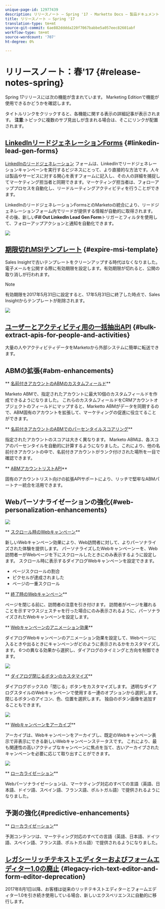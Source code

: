 ```yaml
---
unique-page-id: 12977439
description: リリースノート — Spring '17 - Marketto Docs — 製品ドキュメント
title: リリースノート — Spring '17
translation-type: tm+mt
source-git-commit: 6ae882dddda220f7067babbe5a057eec82601abf
workflow-type: tm+mt
source-wordcount: '707'
ht-degree: 0%

---
```



# リリースノート：春&#39;17 {#release-notes-spring}

Spring 17リリースには次の機能が含まれています。 Marketing Editionで機能が使用できるかどうかを確認します。

タイトルリンクをクリックすると、各機能に関する表示の詳細記事が表示されます。 **注意**:トピックに複数のサブ見出しが含まれる場合は、そこにリンクが配置されます。

## [LinkedInリードジェネレーションForms](https://docs.marketo.com/x/ngLG) {#linkedin-lead-gen-forms}

[LinkedInのリードジェネレーション](https://business.linkedin.com/marketing-solutions/native-advertising/lead-gen-ads) フォームは、LinkedInでリードジェネレーションキャンペーンを実行するビジネスにとって、より直接的な方法です。人々は製品やサービスに対する関心を表すフォームに記入し、その人の詳細を捕捉してマーケティング担当者と同期できます。マーケティング担当者は、フォローアッププロセスを自動化し、リードルーティングアクティビティを行うことができます。

LinkedInのリードジェネレーションFormsとのMarketoの統合により、リードジェネレーションフォーム内でリードが提供する情報が自動的に取得されます。 その後、新しい&#x200B;**Fill Out LinkedIn Lead Gen Form**&#x200B;トリガーとフィルタを使用して、フォローアップアクションと通知を自動化できます。

![](assets/release-notes-image.png)

## [期限切れMSIテンプレート](https://docs.marketo.com/x/VgIt) {#expire-msi-template}

Sales Insightで古いテンプレートをクリーンアップする時代はなくなりました。 電子メールを公開する際に有効期限を設定します。有効期限が切れると、公開の取り消しが行われます。

>[!NOTE]
>
>有効期限を2017年5月31日に設定すると、17年5月31日に終了した時点で、Sales Insightからテンプレートが削除されます。

![](assets/four-281-29.png)

## [ユーザーとアクティビティ用の一括抽出API](https://developers.marketo.com/rest-api/bulk-extract/) {#bulk-extract-apis-for-people-and-activities}

大量の人やアクティビティデータをMarketoから外部システムに簡単に転送できます。

## ABMの拡張{#abm-enhancements}

** [名前付きアカウントのABMのカスタムフィールド](https://docs.marketo.com/x/1wnG)**

Marketo ABMで、指定されたアカウントに最大10個のカスタムフィールドを作成できるようになりました。 これらのカスタムフィールドをCRMアカウントオブジェクトのフィールドにマップすると、Marketto ABMがデータを同期するので、ABM固有のアカウントを拡張して、マーケティングの促進に役立てることができます。

** [名前付きアカウントのABMでのパーセンタイルスコアリング](https://docs.marketo.com/display/docs/assets/abmpercentiles.png)**

指定されたアカウントのスコアは大きく異なります。 Marketo ABMは、各スコアのパーセンタイルを自動的に計算するようになりました。これにより、他の名前付きアカウントの中で、名前付きアカウントがランク付けされた場所を一目で確認できます。

** [ABMアカウントリストAPI](https://developers.marketo.com/rest-api/lead-database/named-account-lists/)**

固有のアカウントリスト向けの拡張APIサポートにより、リッチで堅牢なABMパートナー統合を活用できます。

## Webパーソナライゼーションの強化{#web-personalization-enhancements}

![](assets/dialogoptions.png)

** [スクロール時のWebキャンペーン](https://docs.marketo.com/x/2grG)**

新しいWebキャンペーン効果により、Web訪問者に対して、よりパーソナライズされた体験を提供します。 パーソナライズしたWebキャンペーンーを、Web訪問者ーがWebページを下にスクロールしたときにのみ表示するように設定します。 スクロール時に表示するダイアログWebキャンペーンを設定できます。

* ページスクロールの割合
* ピクセルが達成されました
* ページの一重スクロール

** [終了時のWebキャンペーン](https://docs.marketo.com/x/2grG)**

ページを閉じる前に、訪問者の注意を引き付けます。 訪問者がページを離れることを示すマウスジェスチャを行った場合にのみ表示されるように、パーソナライズされたWebキャンペーンを設定します。

** [Webキャンペーンのアニメーション効果](https://docs.marketo.com/x/JgNI)**

ダイアログWebキャンペーンのアニメーション効果を設定して、Webページに入るときや出るときにキャンペーンがどのように表示されるかをカスタマイズします。 6つの異なる効果から選択し、ダイアログのタイミングと方向を制御できます。

![](assets/animationoptins.png)

** [ダイアログ閉じるボタンのカスタマイズ](https://docs.marketo.com/x/JgNI)**

ダイアログボックスの「閉じる」ボタンをカスタマイズします。 透明なダイアログスタイルのWebキャンペーンで使用する一連のオプションから選択します。 閉じるボタンのアイコン、色、位置を選択します。 独自のボタン画像を追加することもできます。

![](assets/dialog-button-fill-5b1-5d.png)

** [Webキャンペーンをアーカイブ](https://docs.marketo.com/x/_grG)**

アーカイブは、Webキャンペーンをアーカイブし、既定のWebキャンペーン表示で非表示にできる新しいWebキャンペーンステータスです。 これにより、最も関連性の高いアクティブなキャンペーンに焦点を当て、古いアーカイブされたキャンペーンを必要に応じて取り出すことができます。

![](assets/archive-campaign-5b2-5d.png)

** [ローカライゼーション](https://docs.marketo.com/x/YAIk)**

Webパーソナライゼーションは、マーケティング対応のすべての言語（英語、日本語、ドイツ語、スペイン語、フランス語、ポルトガル語）で提供されるようになりました。

## 予測の強化{#predictive-enhancements}

** [ローカライゼーション](https://docs.marketo.com/x/YAIk)**

予測コンテンツは、マーケティング対応のすべての言語（英語、日本語、ドイツ語、スペイン語、フランス語、ポルトガル語）で提供されるようになりました。

## [レガシーリッチテキストエディターおよびフォームエディター1.0の廃止](https://nation.marketo.com/docs/DOC-4315) {#legacy-rich-text-editor-and-form-editor-deprecation}

2017年8月1日以降、お客様は従来のリッチテキストエディターとフォームエディター1.0を引き続き使用している場合、新しいエクスペリエンスに自動的に移行します。
